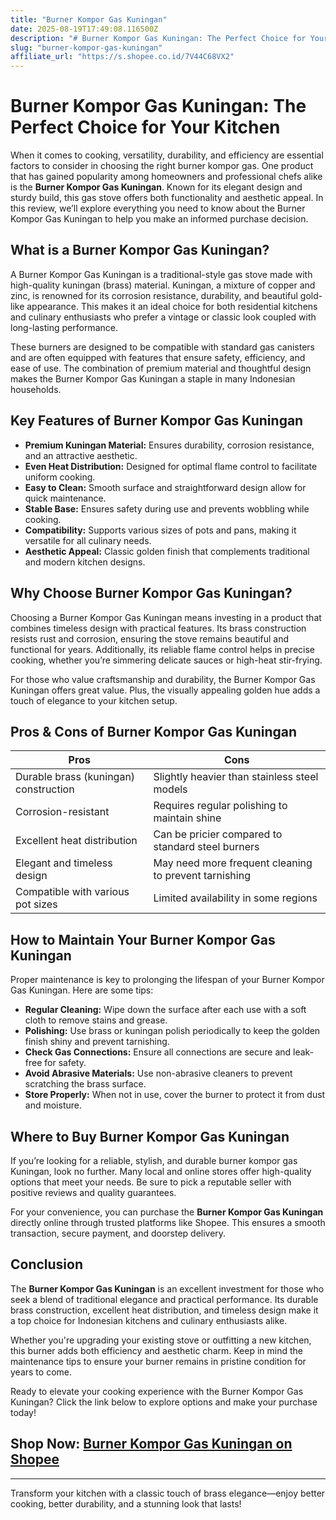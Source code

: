 ```yaml
---
title: "Burner Kompor Gas Kuningan"
date: 2025-08-19T17:49:08.116500Z
description: "# Burner Kompor Gas Kuningan: The Perfect Choice for Your Kitchen..."
slug: "burner-kompor-gas-kuningan"
affiliate_url: "https://s.shopee.co.id/7V44C68VX2"
---
```

# Burner Kompor Gas Kuningan: The Perfect Choice for Your Kitchen

When it comes to cooking, versatility, durability, and efficiency are essential factors to consider in choosing the right burner kompor gas. One product that has gained popularity among homeowners and professional chefs alike is the **Burner Kompor Gas Kuningan**. Known for its elegant design and sturdy build, this gas stove offers both functionality and aesthetic appeal. In this review, we’ll explore everything you need to know about the Burner Kompor Gas Kuningan to help you make an informed purchase decision.

## What is a Burner Kompor Gas Kuningan?

A Burner Kompor Gas Kuningan is a traditional-style gas stove made with high-quality kuningan (brass) material. Kuningan, a mixture of copper and zinc, is renowned for its corrosion resistance, durability, and beautiful gold-like appearance. This makes it an ideal choice for both residential kitchens and culinary enthusiasts who prefer a vintage or classic look coupled with long-lasting performance.

These burners are designed to be compatible with standard gas canisters and are often equipped with features that ensure safety, efficiency, and ease of use. The combination of premium material and thoughtful design makes the Burner Kompor Gas Kuningan a staple in many Indonesian households.

## Key Features of Burner Kompor Gas Kuningan

- **Premium Kuningan Material:** Ensures durability, corrosion resistance, and an attractive aesthetic.
- **Even Heat Distribution:** Designed for optimal flame control to facilitate uniform cooking.
- **Easy to Clean:** Smooth surface and straightforward design allow for quick maintenance.
- **Stable Base:** Ensures safety during use and prevents wobbling while cooking.
- **Compatibility:** Supports various sizes of pots and pans, making it versatile for all culinary needs.
- **Aesthetic Appeal:** Classic golden finish that complements traditional and modern kitchen designs.

## Why Choose Burner Kompor Gas Kuningan?

Choosing a Burner Kompor Gas Kuningan means investing in a product that combines timeless design with practical features. Its brass construction resists rust and corrosion, ensuring the stove remains beautiful and functional for years. Additionally, its reliable flame control helps in precise cooking, whether you’re simmering delicate sauces or high-heat stir-frying.

For those who value craftsmanship and durability, the Burner Kompor Gas Kuningan offers great value. Plus, the visually appealing golden hue adds a touch of elegance to your kitchen setup.

## Pros & Cons of Burner Kompor Gas Kuningan

| Pros                                         | Cons                                            |
|----------------------------------------------|-------------------------------------------------|
| Durable brass (kuningan) construction       | Slightly heavier than stainless steel models  |
| Corrosion-resistant                         | Requires regular polishing to maintain shine |
| Excellent heat distribution                 | Can be pricier compared to standard steel burners |
| Elegant and timeless design                | May need more frequent cleaning to prevent tarnishing |
| Compatible with various pot sizes          | Limited availability in some regions        |

## How to Maintain Your Burner Kompor Gas Kuningan

Proper maintenance is key to prolonging the lifespan of your Burner Kompor Gas Kuningan. Here are some tips:

- **Regular Cleaning:** Wipe down the surface after each use with a soft cloth to remove stains and grease.
- **Polishing:** Use brass or kuningan polish periodically to keep the golden finish shiny and prevent tarnishing.
- **Check Gas Connections:** Ensure all connections are secure and leak-free for safety.
- **Avoid Abrasive Materials:** Use non-abrasive cleaners to prevent scratching the brass surface.
- **Store Properly:** When not in use, cover the burner to protect it from dust and moisture.

## Where to Buy Burner Kompor Gas Kuningan

If you’re looking for a reliable, stylish, and durable burner kompor gas Kuningan, look no further. Many local and online stores offer high-quality options that meet your needs. Be sure to pick a reputable seller with positive reviews and quality guarantees.

For your convenience, you can purchase the **Burner Kompor Gas Kuningan** directly online through trusted platforms like Shopee. This ensures a smooth transaction, secure payment, and doorstep delivery.

## Conclusion

The **Burner Kompor Gas Kuningan** is an excellent investment for those who seek a blend of traditional elegance and practical performance. Its durable brass construction, excellent heat distribution, and timeless design make it a top choice for Indonesian kitchens and culinary enthusiasts alike.

Whether you're upgrading your existing stove or outfitting a new kitchen, this burner adds both efficiency and aesthetic charm. Keep in mind the maintenance tips to ensure your burner remains in pristine condition for years to come.

Ready to elevate your cooking experience with the Burner Kompor Gas Kuningan? Click the link below to explore options and make your purchase today!

## Shop Now: [Burner Kompor Gas Kuningan on Shopee](https://s.shopee.co.id/7V44C68VX2)

---

Transform your kitchen with a classic touch of brass elegance—enjoy better cooking, better durability, and a stunning look that lasts!